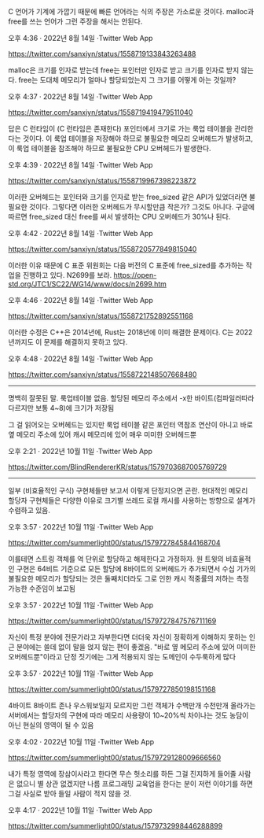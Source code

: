 C 언어가 기계에 가깝기 때문에 빠른 언어라는 식의 주장은 가소로운 것이다. malloc과 free를 쓰는 언어가 그런 주장을 해서는 안된다.

오후 4:36 · 2022년 8월 14일
·Twitter Web App

https://twitter.com/sanxiyn/status/1558719133843263488

malloc은 크기를 인자로 받는데 free는 포인터만 인자로 받고 크기를 인자로 받지 않는다. free는 도대체 메모리가 얼마나 할당되었는지 그 크기를 어떻게 아는 것일까?

오후 4:37 · 2022년 8월 14일
·Twitter Web App

https://twitter.com/sanxiyn/status/1558719419479511040

답은 C 런타임이 (C 런타임은 존재한다) 포인터에서 크기로 가는 룩업 테이블을 관리한다는 것이다. 이 룩업 테이블을 저장해야 하므로 불필요한 메모리 오버헤드가 발생하고, 이 룩업 테이블을 참조해야 하므로 불필요한 CPU 오버헤드가 발생한다.

오후 4:39 · 2022년 8월 14일
·Twitter Web App

https://twitter.com/sanxiyn/status/1558719967398223872

이러한 오버헤드는 포인터와 크기를 인자로 받는 free_sized 같은 API가 있었더라면 불필요한 것이다. 그렇다면 이러한 오버헤드가 무시할만큼 작은가? 그것도 아니다. 구글에 따르면 free_sized 대신 free를 써서 발생하는 CPU 오버헤드가 30%나 된다.

오후 4:42 · 2022년 8월 14일
·Twitter Web App

https://twitter.com/sanxiyn/status/1558720577849815040

이러한 이유 때문에 C 표준 위원회는 다음 버전의 C 표준에 free_sized를 추가하는 작업을 진행하고 있다. N2699를 보라. https://open-std.org/JTC1/SC22/WG14/www/docs/n2699.htm

오후 4:46 · 2022년 8월 14일
·Twitter Web App

https://twitter.com/sanxiyn/status/1558721752892551168

이러한 수정은 C++은 2014년에, Rust는 2018년에 이미 해결한 문제이다. C는 2022년까지도 이 문제를 해결하지 못하고 있다.

오후 4:48 · 2022년 8월 14일
·Twitter Web App

https://twitter.com/sanxiyn/status/1558722148507668480

<hr>

명백히 잘못된 말. 룩업테이블 없음. 할당된 메모리 주소에서 -x한 바이트(컴파일러따라 다르지만 보통 4~8)에 크기가 저장됨

그 걸 읽어오는 오버헤드는 있지만 룩업 테이블 같은 포인터 역참조 연산이 아니고 바로 옆 메모리 주소에 있어 캐시 메모리에 있어 매우 미미한 오버헤드뿐

오후 2:21 · 2022년 10월 11일
·Twitter Web App

https://twitter.com/BlindRendererKR/status/1579703687005769729

<hr>

일부 (비효율적인 구식) 구현체들만 보고서 이렇게 단정지으면 곤란. 현대적인 메모리 할당자 구현체들은 다양한 이유로 크기별 쓰레드 로컬 캐시를 사용하는 방향으로 설계가 수렴하고 있음.

오후 3:57 · 2022년 10월 11일
·Twitter Web App

https://twitter.com/summerlight00/status/1579727845844168704

이를테면 스트링 객체를 억 단위로 할당하고 해제한다고 가정하자. 원 트윗의 비효율적인 구현은 64비트 기준으로 모든 할당에 8바이트의 오버헤드가 추가되면서 수십 기가의 불필요한 메모리가 할당되는 것은 둘째치더라도 그로 인한 캐시 적중률의 저하는 측정 가능한 수준임이 보고됨

오후 3:57 · 2022년 10월 11일
·Twitter Web App

https://twitter.com/summerlight00/status/1579727847576711169

자신이 특정 분야에 전문가라고 자부한다면 더더욱 자신이 정확하게 이해하지 못하는 인근 분야에는 쓸데 없이 말을 얹지 않는 편이 좋겠음. "바로 옆 메모리 주소에 있어 미미한 오버헤드뿐"이라고 단정 짓기에는 그게 적용되지 않는 도메인이 수두룩하게 많다

오후 3:57 · 2022년 10월 11일
·Twitter Web App

https://twitter.com/summerlight00/status/1579727850198151168

4바이트 8바이트 존나 우스워보일지 모르지만 그런 객체가 수백만개 수천만개 올라가는 서버에서는 할당자의 구현에 따라 메모리 사용량이 10~20%씩 차이나는 것도 농담이 아닌 현실의 영역이 될 수 있음

오후 4:02 · 2022년 10월 11일
·Twitter Web App

https://twitter.com/summerlight00/status/1579729128009666560

내가 특정 영역에 장삼이사라고 한다면 무슨 헛소리를 하든 그걸 진지하게 들어줄 사람은 없으니 별 상관 없겠지만 나름 프로그래밍 교육업을 한다는 분이 저런 이야기를 하면 그걸 사실로 받아 들일 사람이 적지 않을 것.

오후 4:17 · 2022년 10월 11일
·Twitter Web App

https://twitter.com/summerlight00/status/1579732998446288899

